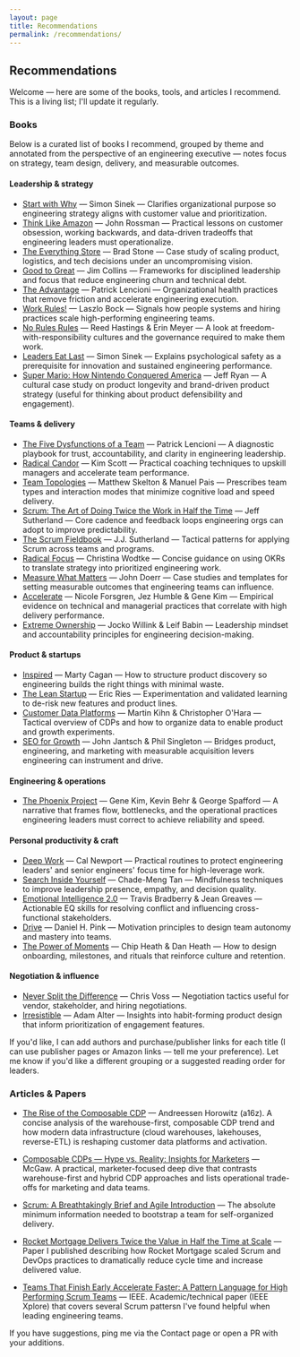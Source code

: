 ```yaml
---
layout: page
title: Recommendations
permalink: /recommendations/
---
```


## Recommendations

Welcome — here are some of the books, tools, and articles I recommend. This is a living list; I'll update it regularly.

### Books

Below is a curated list of books I recommend, grouped by theme and annotated from the perspective of an engineering executive — notes focus on strategy, team design, delivery, and measurable outcomes.

#### Leadership & strategy

- [Start with Why](https://www.amazon.com/Start-Why-Leaders-Inspire-Everyone/dp/1591846447) — Simon Sinek — Clarifies organizational purpose so engineering strategy aligns with customer value and prioritization.
- [Think Like Amazon](https://www.amazon.com/Think-Like-Amazon-Work-Obsessed/dp/1544514389) — John Rossman — Practical lessons on customer obsession, working backwards, and data-driven tradeoffs that engineering leaders must operationalize.
- [The Everything Store](https://www.amazon.com/Everything-Store-Jeff-Bezos-Amazon/dp/0316219266) — Brad Stone — Case study of scaling product, logistics, and tech decisions under an uncompromising vision.
- [Good to Great](https://www.amazon.com/Good-Great-Some-Companies-Others/dp/0066620996) — Jim Collins — Frameworks for disciplined leadership and focus that reduce engineering churn and technical debt.
- [The Advantage](https://www.amazon.com/Advantage-Organizational-Health-Guide-Leadership/dp/0470941529) — Patrick Lencioni — Organizational health practices that remove friction and accelerate engineering execution.
- [Work Rules!](https://www.amazon.com/Work-Rules-Insights-Inside-Google/dp/1455583608) — Laszlo Bock — Signals how people systems and hiring practices scale high-performing engineering teams.
- [No Rules Rules](https://www.amazon.com/No-Rules-Netflix-Culture-Reinvent/dp/1984877860) — Reed Hastings & Erin Meyer — A look at freedom-with-responsibility cultures and the governance required to make them work.
- [Leaders Eat Last](https://www.amazon.com/Leaders-Eat-Last-Together-Looking/dp/1591848016) — Simon Sinek — Explains psychological safety as a prerequisite for innovation and sustained engineering performance.
- [Super Mario: How Nintendo Conquered America](https://www.amazon.com/Super-Mario-Nintendo-Conquered-America/dp/1592407367) — Jeff Ryan — A cultural case study on product longevity and brand-driven product strategy (useful for thinking about product defensibility and engagement).

#### Teams & delivery

- [The Five Dysfunctions of a Team](https://www.amazon.com/Five-Dysfunctions-Team-Leadership-Fable/dp/0787960756) — Patrick Lencioni — A diagnostic playbook for trust, accountability, and clarity in engineering leadership.
- [Radical Candor](https://www.amazon.com/Radical-Candor-Kind-Direct-Kickass-Bosses/dp/1250103509) — Kim Scott — Practical coaching techniques to upskill managers and accelerate team performance.
- [Team Topologies](https://www.amazon.com/Team-Topologies-Organizing-Business-Technology/dp/1942788819) — Matthew Skelton & Manuel Pais — Prescribes team types and interaction modes that minimize cognitive load and speed delivery.
- [Scrum: The Art of Doing Twice the Work in Half the Time](https://www.amazon.com/Scrum-Doing-Twice-Work-Half/dp/038534645X) — Jeff Sutherland — Core cadence and feedback loops engineering orgs can adopt to improve predictability.
- [The Scrum Fieldbook](https://www.amazon.com/Scrum-Fieldbook-Accelerating-Performance-Defining/dp/111954263X) — J.J. Sutherland — Tactical patterns for applying Scrum across teams and programs.
- [Radical Focus](https://www.amazon.com/Radical-Focus-Achieving-Objectives-Key-Results/dp/0996006025) — Christina Wodtke — Concise guidance on using OKRs to translate strategy into prioritized engineering work.
- [Measure What Matters](https://www.amazon.com/Measure-What-Matters-Simple-Drives/dp/0525536221) — John Doerr — Case studies and templates for setting measurable outcomes that engineering teams can influence.
- [Accelerate](https://www.amazon.com/Accelerate-Software-Performing-Technology-Organizations/dp/1942788339) — Nicole Forsgren, Jez Humble & Gene Kim — Empirical evidence on technical and managerial practices that correlate with high delivery performance.
- [Extreme Ownership](https://www.amazon.com/Extreme-Ownership-U-S-Navy-SEALs-Leadership/dp/1250183863) — Jocko Willink & Leif Babin — Leadership mindset and accountability principles for engineering decision-making.

#### Product & startups

- [Inspired](https://www.amazon.com/Inspired-Create-Products-Customers-Love/dp/1119387507) — Marty Cagan — How to structure product discovery so engineering builds the right things with minimal waste.
- [The Lean Startup](https://www.amazon.com/Lean-Startup-Entrepreneurs-Continuous-Innovation/dp/0307887898) — Eric Ries — Experimentation and validated learning to de-risk new features and product lines.
- [Customer Data Platforms](https://www.amazon.com/Customer-Data-Platforms-People-Transform/dp/1119554990) — Martin Kihn & Christopher O'Hara — Tactical overview of CDPs and how to organize data to enable product and growth experiments.
- [SEO for Growth](https://www.amazon.com/SEO-Growth-Integrated-Search-Marketing/dp/1118961602) — John Jantsch & Phil Singleton — Bridges product, engineering, and marketing with measurable acquisition levers engineering can instrument and drive.

#### Engineering & operations

- [The Phoenix Project](https://www.amazon.com/Phoenix-Project-DevOps-Helping-Business/dp/1942788290) — Gene Kim, Kevin Behr & George Spafford — A narrative that frames flow, bottlenecks, and the operational practices engineering leaders must correct to achieve reliability and speed.

#### Personal productivity & craft

- [Deep Work](https://www.amazon.com/Deep-Work-Focused-Success-Distracted/dp/1455586692) — Cal Newport — Practical routines to protect engineering leaders' and senior engineers' focus time for high-leverage work.
- [Search Inside Yourself](https://www.amazon.com/Search-Inside-Yourself-Performance-Professional/dp/0062116932) — Chade-Meng Tan — Mindfulness techniques to improve leadership presence, empathy, and decision quality.
- [Emotional Intelligence 2.0](https://www.amazon.com/Emotional-Intelligence-2-0-Travis-Bradberry/dp/0974320625) — Travis Bradberry & Jean Greaves — Actionable EQ skills for resolving conflict and influencing cross-functional stakeholders.
- [Drive](https://www.amazon.com/Drive-Surprising-Truth-What-Motivates/dp/1594484805) — Daniel H. Pink — Motivation principles to design team autonomy and mastery into teams.
- [The Power of Moments](https://www.amazon.com/Power-Moments-Customers-Connection-Extraordinary/dp/1501147765) — Chip Heath & Dan Heath — How to design onboarding, milestones, and rituals that reinforce culture and retention.


#### Negotiation & influence

- [Never Split the Difference](https://www.amazon.com/Never-Split-Difference-Negotiating-Depended/dp/0062407805) — Chris Voss — Negotiation tactics useful for vendor, stakeholder, and hiring negotiations.
- [Irresistible](https://www.amazon.com/Irresistible-Rise-Addictive-Technology-Business/dp/1594206647) — Adam Alter — Insights into habit-forming product design that inform prioritization of engagement features.

If you'd like, I can add authors and purchase/publisher links for each title (I can use publisher pages or Amazon links — tell me your preference). Let me know if you'd like a different grouping or a suggested reading order for leaders.


### Articles & Papers

- [The Rise of the Composable CDP](https://a16z.com/the-rise-of-the-composable-cdp/) — Andreessen Horowitz (a16z). A concise analysis of the warehouse-first, composable CDP trend and how modern data infrastructure (cloud warehouses, lakehouses, reverse-ETL) is reshaping customer data platforms and activation.

- [Composable CDPs — Hype vs. Reality: Insights for Marketers](https://mcgaw.io/blog/composable-cdps-hype-reality-deep-dive-marketing-executives/) — McGaw. A practical, marketer-focused deep dive that contrasts warehouse-first and hybrid CDP approaches and lists operational trade-offs for marketing and data teams.

- [Scrum: A Breathtakingly Brief and Agile Introduction](https://agilelearninglabs.com/resources/scrum-introduction/) — The absolute minimum information needed to bootstrap a team for self-organized delivery.

- [Rocket Mortgage Delivers Twice the Value in Half the Time at Scale](https://scholarspace.manoa.hawaii.edu/items/d8e6788f-4853-45fe-b4ce-985c626ac2d5) — Paper I published describing how Rocket Mortgage scaled Scrum and DevOps practices to dramatically reduce cycle time and increase delivered value.

- [Teams That Finish Early Accelerate Faster: A Pattern Language for High Performing Scrum Teams](https://ieeexplore.ieee.org/document/6759182) — IEEE. Academic/technical paper (IEEE Xplore) that covers several Scrum pattersn I've found helpful when leading engineering teams.

If you have suggestions, ping me via the Contact page or open a PR with your additions.
